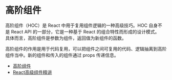 # 高阶组件
高阶组件（HOC）是 React 中用于复用组件逻辑的一种高级技巧。HOC 自身不是 React API 的一部分，它是一种基于 React 的组合特性而形成的设计模式。  
具体而言，高阶组件是参数为组件，返回值为新组件的函数。

高阶组件的作用是用于代码复用，可以把组件之间可复用的代码、逻辑抽离到高阶组件当中。新的组件和传入的组件通过 props 传递信息。

  - [高阶组件](http://huziketang.mangojuice.top/books/react/lesson28)
  - [React高级组件精讲](https://github.com/qq449245884/xiaozhi/issues/44)